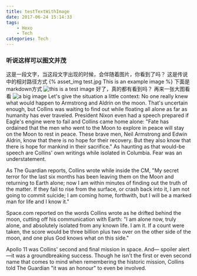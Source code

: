 ```yaml
---
title: testTextWithImage
date: 2017-06-24 15:14:33
tags:
	- Hexo
	- Tech
categories: Tech
---
```

### 听说这样可以图文并茂 ###

这是一段文字，当这段文字出现的时候，会伴随着图片，你看到了吗？
这是传说中的相对路径方式
{% asset_img test.jpg This is an example image %}
下面是markdown方式
![](/images/test/test.jpg "this is a test image")
好了，真的都有看到吗？
再来一张大图看看
![](/images/banner_.jpg "a big image")
Let's give the situation a little context: No one really knew what would happen to Armstrong and Aldrin on the moon. That's uncertain enough, but Collins was waiting to find out while floating all alone as far as humanity has ever traveled. President Nixon even had a speech prepared if Eagle's engine were to fail and Collins came home alone: "Fate has ordained that the men who went to the Moon to explore in peace will stay on the Moon to rest in peace. These brave men, Neil Armstrong and Edwin Aldrin, know that there is no hope for their recovery. But they also know that there is hope for mankind in their sacrifice." As haunting as that would-be speech are Collins' own writings while isolated in Columbia. Fear was an understatement.

As The Guardian reports, Collins wrote while inside the CM, "My secret terror for the last six months has been leaving them on the Moon and returning to Earth alone; now I am within minutes of finding out the truth of the matter. If they fail to rise from the surface, or crash back into it, I am not going to commit suicide; I am coming home, forthwith, but I will be a marked man for life and I know it."

Space.com reported on the words Collins wrote as he drifted behind the moon, cutting off his communication with Earth: "I am alone now, truly alone, and absolutely isolated from any known life. I am it. If a count were taken, the score would be three billion plus two over on the other side of the moon, and one plus God knows what on this side."

Apollo 11 was Collins' second and final mission in space. And— spoiler alert—it was a groundbreaking success. Though he isn't the first or even second name that comes to mind when remembering the historic mission, Collins told The Guardian "it was an honour" to even be involved.